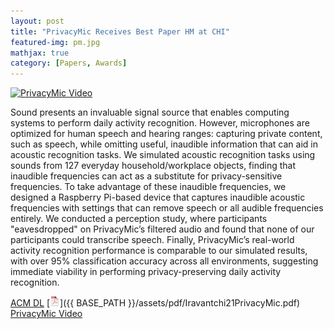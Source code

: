 ```yaml
---
layout: post
title: "PrivacyMic Receives Best Paper HM at CHI"
featured-img: pm.jpg
mathjax: true
category: [Papers, Awards]
---
```



[![PrivacyMic Video](http://img.youtube.com/vi/cFTm6kFC9uE/0.jpg)](https://www.youtube.com/watch?v=cFTm6kFC9uE "PrivacyMic")


Sound presents an invaluable signal source that enables computing systems to perform daily activity recognition. However, microphones are optimized for human speech and hearing ranges: capturing private content, such as speech, while omitting useful, inaudible information that can aid in acoustic recognition tasks. We simulated acoustic recognition tasks using sounds from 127 everyday household/workplace objects, finding that inaudible frequencies can act as a substitute for privacy-sensitive frequencies. To take advantage of these inaudible frequencies, we designed a Raspberry Pi-based device that captures inaudible acoustic frequencies with settings that can remove speech or all audible frequencies entirely. We conducted a perception study, where participants "eavesdropped" on PrivacyMic’s filtered audio and found that none of our participants could transcribe speech. Finally, PrivacyMic’s real-world activity recognition performance is comparable to our simulated results, with over 95% classification accuracy across all environments, suggesting immediate viability in performing privacy-preserving daily activity recognition.

[ACM DL](https://doi.org/10.1145/3411764.3445169) [![pdf](/assets/icons16/pdf-icon.png)]({{ BASE_PATH }}/assets/pdf/Iravantchi21PrivacyMic.pdf) [PrivacyMic Video](https://www.youtube.com/watch?v=cFTm6kFC9uE)